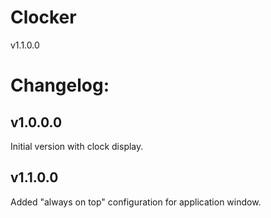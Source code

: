# Clocker

v1.1.0.0

# Changelog:
## v1.0.0.0
Initial version with clock display.

## v1.1.0.0
Added "always on top" configuration for application window.
